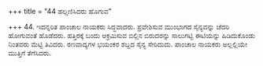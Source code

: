 +++
title = "44 ಹಲ್ಲಣಿಸಿದರು ಹೊಗುವ"

+++
44. ಇದನ್ನರಿತ ಪಾಂಚಾಲ ನಾಯಕರು ಸಿದ್ಧವಾದರು. ಪ್ರವೇಶಿಸುವ ಮುಂಭಾಗದ ಸೈನ್ಯವನ್ನು ಚೆದರಿ ಹೋಗುವಂತೆ ಹೊಡೆದರು. ಹತ್ತಿರಕ್ಕೆ ಬಂದು ಆಕ್ರಮಿಸುವ ಬಿಲ್ಲಿನ ಬಿರುದರನ್ನು ಸಾಲುಗಟ್ಟಿ ಈಟಿಯನ್ನು ಹಿಡಿದುಕೊಂಡು ನಿಂತವರು ಮೆಟ್ಟಿ ತಿವಿದರು. ರಣವಾದ್ಯಗಳ ಭಯಂಕರ ಶಬ್ದದ ಸೈನ್ಯ ಸೇರಿದುದು. ಪಾಂಚಾಲ ನಾಯಕರು ಅಲ್ಲಲ್ಲಿಯೇ ಮುತ್ತಿಗೆ ತೆಗೆಸಿದರು.